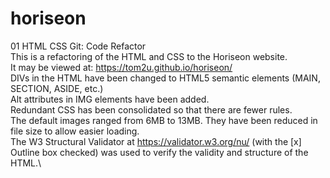 # horiseon
01 HTML CSS Git: Code Refactor\
This is a refactoring of the HTML and CSS to the Horiseon website.\
It may be viewed at: https://tom2u.github.io/horiseon/  \
DIVs in the HTML have been changed to HTML5 semantic elements (MAIN, SECTION, ASIDE, etc.)\
Alt attributes in IMG elements have been added.\
Redundant CSS has been consolidated so that there are fewer rules.\
The default images ranged from 6MB to 13MB. They have been reduced in file size to allow easier loading.\
The W3 Structural Validator at https://validator.w3.org/nu/ (with the [x] Outline box checked) was used to verify the validity and structure of the HTML.\

